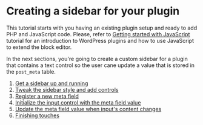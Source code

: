 # Creating a sidebar for your plugin

This tutorial starts with you having an existing plugin setup and ready to add PHP and JavaScript code. Please, refer to [Getting started with JavaScript](https://wordpress.org/gutenberg/handbook/designers-developers/developers/tutorials/javascript/) tutorial for an introduction to WordPress plugins and how to use JavaScript to extend the block editor.

In the next sections, you're going to create a custom sidebar for a plugin that contains a text control so the user cane update a value that is stored in the `post_meta` table.

1. [Get a sidebar up and running](./plugin-sidebar-1-up-and-running.md)
2. [Tweak the sidebar style and add controls](./plugin-sidebar-2-styles-and-controls.md)
3. [Register a new meta field](./plugin-sidebar-3-register-meta.md)
4. [Initialize the input control with the meta field value](./plugin-sidebar-4-initialize-input.md)
5. [Update the meta field value when input's content changes](./plugin-sidebar-5-update-meta.md)
6. [Finishing touches](./plugin-sidebar-6-finishing-touches.md)
